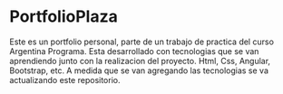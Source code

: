 # PortfolioPlaza

Este es un portfolio personal, parte de un trabajo de practica del curso Argentina Programa.
Esta desarrollado con tecnologias que se van aprendiendo junto con la realizacion del proyecto.
Html, Css, Angular, Bootstrap, etc.
A medida que se van agregando las tecnologias se va actualizando este repositorio.

 
